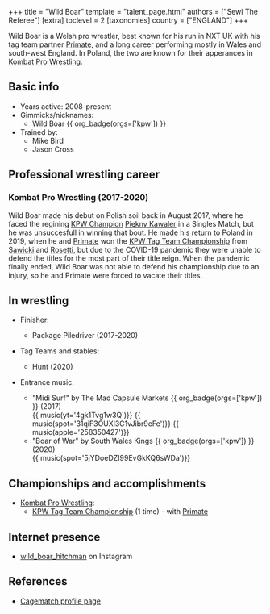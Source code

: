 +++
title = "Wild Boar"
template = "talent_page.html"
authors = ["Sewi The Referee"]
[extra]
toclevel = 2
[taxonomies]
country = ["ENGLAND"]
+++

Wild Boar is a Welsh pro wrestler, best known for his run in NXT UK with his tag team partner [Primate](@/w/primate.md), and a long career performing mostly in Wales and south-west England. In Poland, the two are known for their apperances in [Kombat Pro Wrestling](@/o/kpw.md). 

## Basic info

* Years active: 2008-present
* Gimmicks/nicknames:
  - Wild Boar {{ org_badge(orgs=['kpw']) }}
* Trained by:
  - Mike Bird
  - Jason Cross

## Professional wrestling career

### Kombat Pro Wrestling (2017-2020)

Wild Boar made his debut on Polish soil back in August 2017, where he faced the regining [KPW Champion](@/c/kpw-championship.md) [Piękny Kawaler](@/w/piekny-kawaler.md) in a Singles Match, but he was unsuccesfull in winning that bout. He made his return to Poland in 2019, when he and [Primate](@/w/primate.md) won the [KPW Tag Team Championship](@/c/kpw-tag-team-championship.md) from [Sawicki](@/w/sawicki.md) and [Rosetti](@/w/rosetti.md), but due to the COVID-19 pandemic they were unable to defend the titles for the most part of their title reign. When the pandemic finally ended, Wild Boar was not able to defend his championship due to an injury, so he and Primate were forced to vacate their titles.

## In wrestling

* Finisher:
  - Package Piledriver (2017-2020)
 
* Tag Teams and stables:
  - Hunt (2020)

* Entrance music:
  - "Midi Surf" by The Mad Capsule Markets
 {{ org_badge(orgs=['kpw']) }} (2017) <br>
 {{ music(yt='4gk1Tvg1w3Q')}}
 {{ music(spot='31qiF3OUXl3C1vJibr9eFe')}}
 {{ music(apple='258350427')}}
  - "Boar of War" by South Wales Kings
 {{ org_badge(orgs=['kpw']) }} (2020) <br>
 {{ music(spot='5jYDoeDZI99EvGkKQ6sWDa')}}

## Championships and accomplishments

* [Kombat Pro Wrestling](@/o/kpw.md):
  - [KPW Tag Team Championship](@/c/kpw-tag-team-championship.md) (1 time) - with [Primate](@/w/primate.md)

## Internet presence

* [wild_boar_hitchman](https://www.instagram.com/wild_boar_hitchman/) on Instagram

## References

* [Cagematch profile page](https://www.cagematch.net/?id=2&nr=9762)
